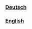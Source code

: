 ### [Deutsch](https://github.com/ReIaxo/FestivalGuide/blob/main/PrivacyPolicy/PrivacyPolicy-de.md)
### [English](https://github.com/ReIaxo/FestivalGuide/blob/main/PrivacyPolicy/PrivacyPolicy-en.md)
